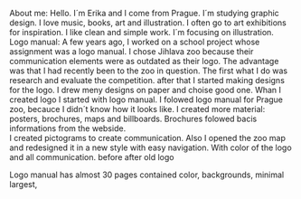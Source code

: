 About me:
Hello. I´m Erika and I come from Prague. I´m studying graphic design. I love music, books, art and illustration. I often go to art exhibitions for inspiration. I like clean and simple work. I´m focusing on illustration.
Logo manual: 
A few years ago, I worked on a school project whose assignment was a logo manual. I chose Jihlava zoo because their communication elements were as outdated as their logo. The advantage was that I had recently been to the zoo in question.
The first what I do was research and evaluate the competition. after that I started making designs for the logo. I drew  meny designs on paper and choise good one. 
Whan I created logo I started with logo manual. I folowed logo manual for Prague zoo, becauce I didn´t know how it looks like. 
I created more material: posters, brochures, maps and billboards. Brochures folowed bacis informations from the webside.  
I created pictograms to create communication. Also I opened the zoo map and redesigned it in a new style with easy navigation. With color of the logo and all communication. 
  before  after  old logo

 
Logo manual has almost 30 pages contained color, backgrounds, minimal largest, 
